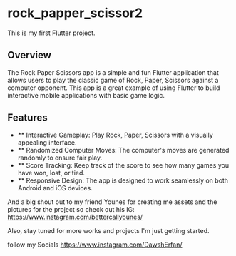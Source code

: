 # rock_papper_scissor2

This is my first Flutter project.

## Overview

The Rock Paper Scissors app is a simple and fun Flutter application that allows users to play the classic game of Rock, Paper, Scissors against a computer opponent. This app is a great example of using Flutter to build interactive mobile applications with basic game logic.

## Features

- ** Interactive Gameplay: Play Rock, Paper, Scissors with a visually appealing interface.
- ** Randomized Computer Moves: The computer's moves are generated randomly to ensure fair play.
- ** Score Tracking: Keep track of the score to see how many games you have won, lost, or tied.
- ** Responsive Design: The app is designed to work seamlessly on both Android and iOS devices.

And a big shout out to my friend Younes for creating me assets and the pictures for the project so check out his IG:
https://www.instagram.com/bettercallyounes/

Also, stay tuned for more works and projects I'm just getting started.

follow my Socials 
https://www.instagram.com/DawshErfan/
